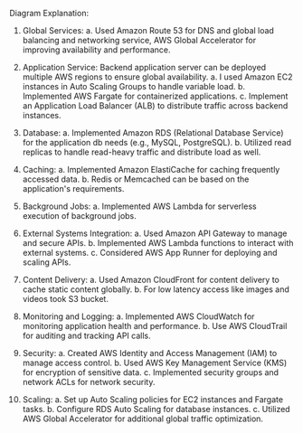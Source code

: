 Diagram Explanation:

1. Global Services:
a. Used Amazon Route 53 for DNS and global load balancing and networking service, AWS Global Accelerator for improving availability and performance.

2. Application Service: Backend application server can be deployed multiple AWS regions to ensure global availability.
   a. I used Amazon EC2 instances in Auto Scaling Groups to handle variable load.
   b. Implemented AWS Fargate for containerized applications.
   c. Implement an Application Load Balancer (ALB) to distribute traffic across backend instances.

3. Database:
   a. Implemented Amazon RDS (Relational Database Service) for the application db needs (e.g., MySQL, PostgreSQL).
   b. Utilized read replicas to handle read-heavy traffic and distribute load as well.

4. Caching:
   a. Implemented Amazon ElastiCache for caching frequently accessed data.
   b. Redis or Memcached can be based on the application's requirements.

5. Background Jobs:
   a. Implemented AWS Lambda for serverless execution of background jobs.

6. External Systems Integration:
   a. Used Amazon API Gateway to manage and secure APIs.
   b. Implemented AWS Lambda functions to interact with external systems.
   c. Considered AWS App Runner for deploying and scaling APIs.

7. Content Delivery:
   a. Used Amazon CloudFront for content delivery to cache static content globally.
   b. For low latency access like images and videos took S3 bucket.

8. Monitoring and Logging:
   a. Implemented AWS CloudWatch for monitoring application health and performance.
   b. Use AWS CloudTrail for auditing and tracking API calls.

9. Security:
    a. Created AWS Identity and Access Management (IAM) to manage access control.
    b. Used AWS Key Management Service (KMS) for encryption of sensitive data.
    c. Implemented security groups and network ACLs for network security.

10. Scaling:
    a. Set up Auto Scaling policies for EC2 instances and Fargate tasks.
    b. Configure RDS Auto Scaling for database instances.
    c. Utilized AWS Global Accelerator for additional global traffic optimization.
   
